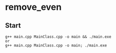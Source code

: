 # remove_even
## Start

```
g++ main.cpp MainClass.cpp -o main && ./main.exe
or
g++ main.cpp MainClass.cpp -o main; ./main.exe

```

